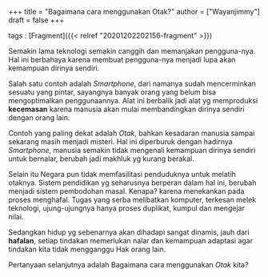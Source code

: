 +++
title = "Bagaimana cara menggunakan Otak?"
author = ["Wayanjimmy"]
draft = false
+++

tags
: [Fragment]({{< relref "20201202202156-fragment" >}})

Semakin lama teknologi semakin canggih dan memanjakan pengguna-nya. Hal ini berbahaya karena membuat pengguna-nya menjadi lupa akan kemampuan dirinya sendiri.

Salah satu contoh adalah _Smartphone_, dari namanya sudah mencerminkan sesuatu yang pintar, sayangnya banyak orang yang belum bisa mengoptimalkan penggunaannya. Alat ini berbalik jadi alat yg memproduksi **kecemasan** karena manusia akan mulai membandingkan dirinya sendiri dengan orang lain.

Contoh yang paling dekat adalah _Otak_, bahkan kesadaran manusia sampai sekarang masih menjadi misteri. Hal ini diperburuk dengan hadirnya _Smartphone_, manusia semakin tidak mengenali kemampuan dirinya sendiri untuk bernalar, berubah jadi makhluk yg kurang berakal.

Selain itu Negara pun tidak memfasilitasi penduduknya untuk melatih otaknya. Sistem pendidikan yg seharusnya berperan dalam hal ini, berubah menjadi sistem pembodohan masal. Kenapa? karena menekankan pada proses menghafal. Tugas yang serba melibatkan komputer, terkesan melek teknologi, ujung-ujungnya hanya proses duplikat, kumpul dan mengejar nilai.

Sedangkan hidup yg sebenarnya akan dihadapi sangat dinamis, jauh dari **hafalan**, setiap tindakan memerlukan nalar dan kemampuan adaptasi agar tindakan kita tidak mengganggu Hak orang lain.

Pertanyaan selanjutnya adalah Bagaimana cara menggunakan _Otak_ kita?
